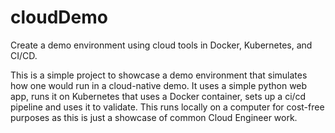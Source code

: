 # cloudDemo
Create a demo environment using cloud tools in Docker, Kubernetes, and CI/CD.

This is a simple project to showcase a demo environment that simulates how one would run in a cloud-native demo. It uses a simple python web app, runs it on Kubernetes that uses a Docker container, sets up a ci/cd pipeline and uses it to validate. This runs locally on a computer for cost-free purposes as this is just a showcase of common Cloud Engineer work.
